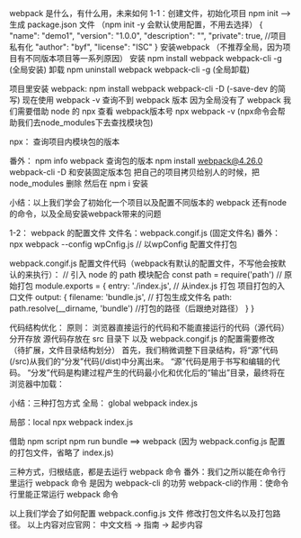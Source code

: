 webpack 是什么，有什么用，未来如何
1-1：创建文件，初始化项目
npm init --> 生成 package.json 文件 （npm init -y 会默认使用配置，不用去选择）
{
  "name": "demo1", 
  "version": "1.0.0",
  "description": "",
  "private": true,   //项目私有化
  "author": "byf",
  "license": "ISC" 
}
安装webpack （不推荐全局，因为项目有不同版本项目等一系列原因）
安装 npm install webpack webpack-cli -g (全局安装)
卸载 npm uninstall webpack webpack-cli -g (全局卸载)

项目里安装 webpack: npm install webpack webpack-cli  -D (-save-dev 的简写)
现在使用 webpack -v 查询不到 webpack 版本
因为全局没有了 webpack  我们需要借助 node 的 npx 查看 webpack版本号
npx webpack -v (npx命令会帮助我们去node_modules下去查找模块包)

npx： 查询项目内模块包的版本

番外：
npm info webpack  查询包的版本 
npm install webpack@4.26.0 webpack-cli -D 和安装固定版本包 
把自己的项目拷贝给别人的时候，把 node_modules 删除 然后在 npm i 安装

小结：以上我们学会了初始化一个项目以及配置不同版本的 webpack 还有node的命令，以及全局安装webpack带来的问题

1-2： webpack 的配置文件
文件名：webpack.congif.js (固定文件名)
番外：npx webpack --config wpCnfig.js  // 以wpConfig 配置文件打包

webpack.congif.js 配置文件代码（webpack有默认的配置文件，不写他会按默认的来执行）：
// 引入 node 的 path 模块配合
const path = require('path')
// 原始打包
module.exports = {
  entry: './index.js', // 从index.js 打包 项目打包的入口文件
  output: {
    filename: 'bundle.js',   // 打包生成文件名
    path: path.resolve(__dirname, 'bundle')  //打包的路径（后跟绝对路径）
  }
}

代码结构优化：
原则： 浏览器直接运行的代码和不能直接运行的代码（源代码）分开存放
源代码存放在 src 目录下 以及 webpack.congif.js 的配置需要修改 
（待扩展，文件目录结构划分）
首先，我们稍微调整下目录结构，将“源”代码(/src)从我们的“分发”代码(/dist)中分离出来。
“源”代码是用于书写和编辑的代码。
“分发”代码是构建过程产生的代码最小化和优化后的“输出”目录，最终将在浏览器中加载：

小结：三种打包方式
全局： global 
webpack index.js

局部：local
npx webpack index.js

借助 npm script 
npm run bundle  ==> webpack (因为 webpack.config.js 配置的打包文件，省略了 index.js)

三种方式，归根结底，都是去运行 webpack 命令
番外：我们之所以能在命令行里运行 webpack 命令 是因为 webpack-cli 的功劳
webpack-cli的作用：使命令行里能正常运行 webpack 命令

以上我们学会了如何配置 webpack.config.js 文件 修改打包文件名以及打包路径。
以上内容对应官网： 中文文档 -> 指南 -> 起步内容
